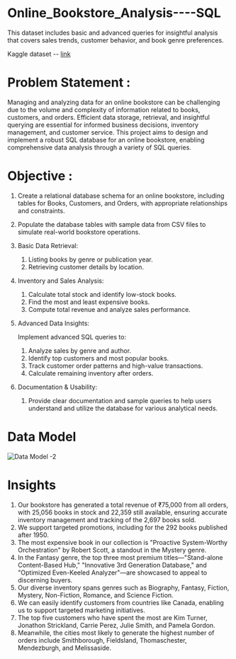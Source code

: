 # Online_Bookstore_Analysis----SQL

This dataset includes basic and advanced queries for insightful analysis that covers sales trends, customer behavior, and book genre preferences.

Kaggle dataset -- [link](https://www.kaggle.com/datasets/komal1111/online-bookstore-analysis?resource=download)

# Problem Statement :

Managing and analyzing data for an online bookstore can be challenging due to the volume and complexity of information related to books, customers, and orders. Efficient data storage, retrieval, and insightful querying are essential for informed business decisions, inventory management, and customer service. This project aims to design and implement a robust SQL database for an online bookstore, enabling comprehensive data analysis through a variety of SQL queries.

# Objective :

1. Create a relational database schema for an online bookstore, including tables for Books, Customers, and Orders, with appropriate relationships and constraints.

2. Populate the database tables with sample data from CSV files to simulate real-world bookstore operations.

3. Basic Data Retrieval:
    1. Listing books by genre or publication year.
    2. Retrieving customer details by location.

4. Inventory and Sales Analysis:
   
    1. Calculate total stock and identify low-stock books.
    2. Find the most and least expensive books.
    3. Compute total revenue and analyze sales performance.

6. Advanced Data Insights:

    Implement advanced SQL queries to:
    1. Analyze sales by genre and author.
    2. Identify top customers and most popular books.
    3. Track customer order patterns and high-value transactions.
    4. Calculate remaining inventory after orders.
  
8. Documentation & Usability:
    1. Provide clear documentation and sample queries to help users understand and utilize the database for various analytical needs.






# Data Model 

![Data Model -2](https://github.com/user-attachments/assets/fc16255a-c71c-4557-b1dd-55df264e14df)



# Insights

1. Our bookstore has generated a total revenue of ₹75,000 from all orders, with 25,056 books in stock and 22,359 still available, ensuring accurate inventory management and 
   tracking of the 2,697 books sold.
2. We support targeted promotions, including for the 292 books published after 1950.
3. The most expensive book in our collection is "Proactive System-Worthy Orchestration" by Robert Scott, a standout in the Mystery genre.
4. In the Fantasy genre, the top three most premium titles—"Stand-alone Content-Based Hub," "Innovative 3rd Generation Database," and "Optimized Even-Keeled Analyzer"—are 
   showcased to appeal to discerning buyers.
5. Our diverse inventory spans genres such as Biography, Fantasy, Fiction, Mystery, Non-Fiction, Romance, and Science Fiction.
6. We can easily identify customers from countries like Canada, enabling us to support targeted marketing initiatives.
7. The top five customers who have spent the most are Kim Turner, Jonathon Strickland, Carrie Perez, Julie Smith, and Pamela Gordon.
8. Meanwhile, the cities most likely to generate the highest number of orders include Smithborough, Fieldsland, Thomaschester, Mendezburgh, and Melissaside.




